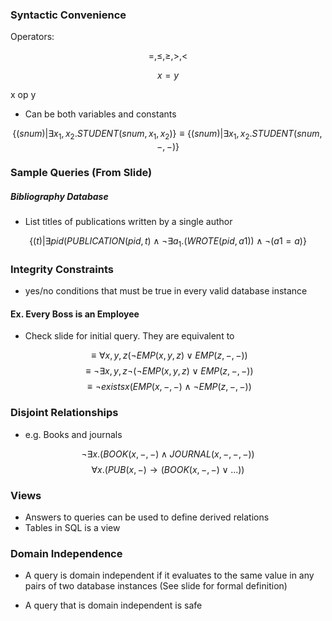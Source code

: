 ### Syntactic Convenience

Operators:

$$=, \leq, \geq, >, <$$


$$x=y$$

x op y

- Can be both variables and constants

$$\{(snum)|\exists x_1, x_2 . STUDENT(snum, x_1, x_2)\}\equiv
\{(snum)|\exists x_1, x_2 . STUDENT(snum, -, -)\}$$

### Sample Queries (From Slide)

##### Bibliography Database
- List titles of publications written by a single author

$$\{(t) | \exists pid(PUBLICATION(pid, t)\wedge
\neg\exists a_1.(WROTE(pid, a1))\wedge\neg(a1=a)\}$$

### Integrity Constraints
- yes/no conditions that must be true in every valid database instance

#### Ex. Every Boss is an Employee
- Check slide for initial query. They are equivalent to

$$\equiv\forall x, y, z(\neg EMP(x, y, z)\vee EMP(z, -, -))$$
$$\equiv \neg \exists x, y, z\neg(\neg EMP(x, y, z)\vee EMP(z, -, -))$$
$$\equiv \neg exists x (EMP(x, -, -)\wedge \neg EMP(z, -, -))$$

### Disjoint Relationships
- e.g. Books and journals

$$\neg \exists x.(BOOK(x, -, -)\wedge JOURNAL(x, -, -, -))$$
$$\forall x.(PUB(x, -)\rightarrow(BOOK(x, -, -)\vee ...))$$

### Views
- Answers to queries can be used to define derived relations
- Tables in SQL is a view


### Domain Independence
- A query is domain independent if it evaluates to the same value in any pairs of two database instances (See slide for formal definition)

- A query that is domain independent is safe
